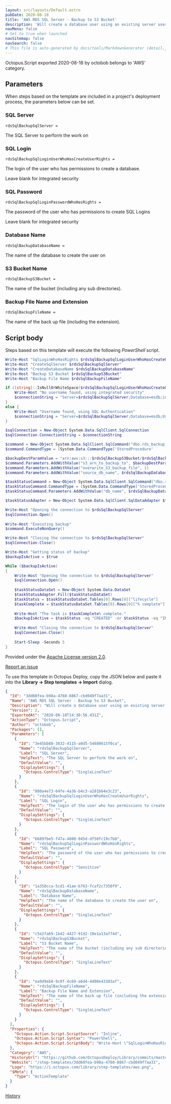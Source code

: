 ```yaml
---
layout: src/layouts/Default.astro
pubDate: 2020-08-18
title: 'AWS RDS SQL Server - Backup to S3 Bucket'
description: 'Will create a database user using an existing server user if that database user does not exist without using SMO.'
navMenu: false
# Set to true when launched
navSitemap: false
navSearch: false
# This file is auto-generated by docs/tools/MarkdownGenerator (detail.js)
---
```


Octopus.Script exported 2020-08-18 by octobob belongs to 'AWS' category.

## Parameters

When steps based on the template are included in a project's deployment process, the parameters below can be set.


<div class="param">

### SQL Server

`rdsSqlBackupSqlServer = `

The SQL Server to perform the work on

</div>
        
<div class="param">

### SQL Login

`rdsSqlBackupSqlLoginUserWhoHasCreateUserRights = `

The login of the user who has permissions to create a database.

Leave blank for integrated security

</div>
        
<div class="param">

### SQL Password

`rdsSqlBackupSqlLoginPasswordWhoHasRights = `

The password of the user who has permissions to create SQL Logins

Leave blank for integrated security

</div>
        
<div class="param">

### Database Name

`rdsSqlBackupDatabaseName = `

The name of the database to create the user on

</div>
        
<div class="param">

### S3 Bucket Name

`rdsSqlBackupS3Bucket = `

The name of the bucket (including any sub directories).

</div>
        
<div class="param">

### Backup File Name and Extension

`rdsSqlBackupFileName = `

The name of the back up file (including the extension).

</div>
        

## Script body

Steps based on this template will execute the following *PowerShell* script.

```powershell
Write-Host "SqlLoginWhoHasRights $rdsSqlBackupSqlLoginUserWhoHasCreateUserRights"
Write-Host "CreateSqlServer $rdsSqlBackupSqlServer"
Write-Host "CreateDatabaseName $rdsSqlBackupDatabaseName"
Write-Host "Backup S3 Bucket $rdsSqlBackupS3Bucket"
Write-Host "Backup File Name $rdsSqlBackupFileName"

if ([string]::IsNullOrWhiteSpace($rdsSqlBackupSqlLoginUserWhoHasCreateUserRights) -eq $true){
	Write-Host "No username found, using integrated security"
    $connectionString = "Server=$rdsSqlBackupSqlServer;Database=msdb;integrated security=true;"
}
else {
	Write-Host "Username found, using SQL Authentication"
    $connectionString = "Server=$rdsSqlBackupSqlServer;Database=msdb;User ID=$rdsSqlBackupSqlLoginUserWhoHasCreateUserRights;Password=$rdsSqlBackupSqlLoginPasswordWhoHasRights;"
}

$sqlConnection = New-Object System.Data.SqlClient.SqlConnection
$sqlConnection.ConnectionString = $connectionString

$command = New-Object System.Data.SqlClient.SqlCommand("dbo.rds_backup_database", $sqlConnection)
$command.CommandType = [System.Data.CommandType]'StoredProcedure'

$backupDestParamValue = "arn:aws:s3:::$rdsSqlBackupS3Bucket/$rdsSqlBackupFileName"
$command.Parameters.AddWithValue("s3_arn_to_backup_to", $backupDestParamValue)
$command.Parameters.AddWithValue("overwrite_S3_backup_file", 1)
$command.Parameters.AddWithValue("source_db_name", $rdsSqlBackupDatabaseName)

$taskStatusCommand = New-Object System.Data.SqlClient.SqlCommand("dbo.rds_task_status", $sqlConnection)
$taskStatusCommand.CommandType = [System.Data.CommandType]'StoredProcedure'
$taskStatusCommand.Parameters.AddWithValue("db_name", $rdsSqlBackupDatabaseName)

$taskStatusAdapter = New-Object System.Data.SqlClient.SqlDataAdapter $taskStatusCommand

Write-Host "Opening the connection to $rdsSqlBackupSqlServer"
$sqlConnection.Open()
    
Write-Host "Executing backup"
$command.ExecuteNonQuery()

Write-Host "Closing the connection to $rdsSqlBackupSqlServer"
$sqlConnection.Close()

Write-Host "Getting status of backup"
$backupIsActive = $true

While ($backupIsActive)
{
	Write-Host "Opening the connection to $rdsSqlBackupSqlServer"
	$sqlConnection.Open()
    
    $taskStatusDataSet = New-Object System.Data.DataSet
	$taskStatusAdapter.Fill($taskStatusDataSet)
    $taskStatus = $taskStatusDataSet.Tables[0].Rows[0]["lifecycle"]
    $taskComplete = $taskStatusDataSet.Tables[0].Rows[0]["% complete"]
    
    Write-Host "The task is $taskComplete% complete."
    $backupIsActive = $taskStatus -eq "CREATED" -or $taskStatus -eq "IN_PROGRESS"
    
    Write-Host "Closing the connection to $rdsSqlBackupSqlServer"
	$sqlConnection.Close()
    
    Start-Sleep -Seconds 5
}
```

Provided under the [Apache License version 2.0](https://github.com/OctopusDeploy/Library/blob/master/LICENSE.txt).

[Report an issue](https://github.com/OctopusDeploy/Library/issues/new?assignees=&labels=&projects=&template=bug-report.yml&title=Issue%20with%20AWS%20RDS%20SQL%20Server%20-%20Backup%20to%20S3%20Bucket&step-template=AWS%20RDS%20SQL%20Server%20-%20Backup%20to%20S3%20Bucket)

<div class="get-json">

To use this template in Octopus Deploy, copy the JSON below and paste it into the **Library → Step templates → Import** dialog.

```json
{
  "Id": "3dd60fea-b98a-4760-8867-cbd049f7aa31",
  "Name": "AWS RDS SQL Server - Backup to S3 Bucket",
  "Description": "Will create a database user using an existing server user if that database user does not exist without using SMO.",
  "Version": 2,
  "ExportedAt": "2020-08-18T14:30:56.431Z",
  "ActionType": "Octopus.Script",
  "Author": "octobob",
  "Packages": [],
  "Parameters": [
    {
      "Id": "3e45bb88-3632-4115-a0d5-54680615f0ca",
      "Name": "rdsSqlBackupSqlServer",
      "Label": "SQL Server",
      "HelpText": "The SQL Server to perform the work on",
      "DefaultValue": "",
      "DisplaySettings": {
        "Octopus.ControlType": "SingleLineText"
      }
    },
    {
      "Id": "880a4e73-64fe-4a36-b4c3-a281b64e3c23",
      "Name": "rdsSqlBackupSqlLoginUserWhoHasCreateUserRights",
      "Label": "SQL Login",
      "HelpText": "The login of the user who has permissions to create a database.\n\nLeave blank for integrated security",
      "DefaultValue": "",
      "DisplaySettings": {
        "Octopus.ControlType": "SingleLineText"
      }
    },
    {
      "Id": "6689fbe5-f47a-4800-945d-df50fc19c7b0",
      "Name": "rdsSqlBackupSqlLoginPasswordWhoHasRights",
      "Label": "SQL Password",
      "HelpText": "The password of the user who has permissions to create SQL Logins\n\nLeave blank for integrated security",
      "DefaultValue": "",
      "DisplaySettings": {
        "Octopus.ControlType": "Sensitive"
      }
    },
    {
      "Id": "1a358cca-5cd1-41ae-b763-fcaf2c7350f9",
      "Name": "rdsSqlBackupDatabaseName",
      "Label": "Database Name",
      "HelpText": "The name of the database to create the user on",
      "DefaultValue": "",
      "DisplaySettings": {
        "Octopus.ControlType": "SingleLineText"
      }
    },
    {
      "Id": "c5e2fa69-1b42-4427-91d2-10e1a13af744",
      "Name": "rdsSqlBackupS3Bucket",
      "Label": "S3 Bucket Name",
      "HelpText": "The name of the bucket (including any sub directories).",
      "DefaultValue": "",
      "DisplaySettings": {
        "Octopus.ControlType": "SingleLineText"
      }
    },
    {
      "Id": "ea9d9eb8-9c0f-4c69-a6d4-4d00e43383af",
      "Name": "rdsSqlBackupFileName",
      "Label": "Backup File Name and Extension",
      "HelpText": "The name of the back up file (including the extension).",
      "DefaultValue": "",
      "DisplaySettings": {
        "Octopus.ControlType": "SingleLineText"
      }
    }
  ],
  "Properties": {
    "Octopus.Action.Script.ScriptSource": "Inline",
    "Octopus.Action.Script.Syntax": "PowerShell",
    "Octopus.Action.Script.ScriptBody": "Write-Host \"SqlLoginWhoHasRights $rdsSqlBackupSqlLoginUserWhoHasCreateUserRights\"\nWrite-Host \"CreateSqlServer $rdsSqlBackupSqlServer\"\nWrite-Host \"CreateDatabaseName $rdsSqlBackupDatabaseName\"\nWrite-Host \"Backup S3 Bucket $rdsSqlBackupS3Bucket\"\nWrite-Host \"Backup File Name $rdsSqlBackupFileName\"\n\nif ([string]::IsNullOrWhiteSpace($rdsSqlBackupSqlLoginUserWhoHasCreateUserRights) -eq $true){\n\tWrite-Host \"No username found, using integrated security\"\n    $connectionString = \"Server=$rdsSqlBackupSqlServer;Database=msdb;integrated security=true;\"\n}\nelse {\n\tWrite-Host \"Username found, using SQL Authentication\"\n    $connectionString = \"Server=$rdsSqlBackupSqlServer;Database=msdb;User ID=$rdsSqlBackupSqlLoginUserWhoHasCreateUserRights;Password=$rdsSqlBackupSqlLoginPasswordWhoHasRights;\"\n}\n\n$sqlConnection = New-Object System.Data.SqlClient.SqlConnection\n$sqlConnection.ConnectionString = $connectionString\n\n$command = New-Object System.Data.SqlClient.SqlCommand(\"dbo.rds_backup_database\", $sqlConnection)\n$command.CommandType = [System.Data.CommandType]'StoredProcedure'\n\n$backupDestParamValue = \"arn:aws:s3:::$rdsSqlBackupS3Bucket/$rdsSqlBackupFileName\"\n$command.Parameters.AddWithValue(\"s3_arn_to_backup_to\", $backupDestParamValue)\n$command.Parameters.AddWithValue(\"overwrite_S3_backup_file\", 1)\n$command.Parameters.AddWithValue(\"source_db_name\", $rdsSqlBackupDatabaseName)\n\n$taskStatusCommand = New-Object System.Data.SqlClient.SqlCommand(\"dbo.rds_task_status\", $sqlConnection)\n$taskStatusCommand.CommandType = [System.Data.CommandType]'StoredProcedure'\n$taskStatusCommand.Parameters.AddWithValue(\"db_name\", $rdsSqlBackupDatabaseName)\n\n$taskStatusAdapter = New-Object System.Data.SqlClient.SqlDataAdapter $taskStatusCommand\n\nWrite-Host \"Opening the connection to $rdsSqlBackupSqlServer\"\n$sqlConnection.Open()\n    \nWrite-Host \"Executing backup\"\n$command.ExecuteNonQuery()\n\nWrite-Host \"Closing the connection to $rdsSqlBackupSqlServer\"\n$sqlConnection.Close()\n\nWrite-Host \"Getting status of backup\"\n$backupIsActive = $true\n\nWhile ($backupIsActive)\n{\n\tWrite-Host \"Opening the connection to $rdsSqlBackupSqlServer\"\n\t$sqlConnection.Open()\n    \n    $taskStatusDataSet = New-Object System.Data.DataSet\n\t$taskStatusAdapter.Fill($taskStatusDataSet)\n    $taskStatus = $taskStatusDataSet.Tables[0].Rows[0][\"lifecycle\"]\n    $taskComplete = $taskStatusDataSet.Tables[0].Rows[0][\"% complete\"]\n    \n    Write-Host \"The task is $taskComplete% complete.\"\n    $backupIsActive = $taskStatus -eq \"CREATED\" -or $taskStatus -eq \"IN_PROGRESS\"\n    \n    Write-Host \"Closing the connection to $rdsSqlBackupSqlServer\"\n\t$sqlConnection.Close()\n    \n    Start-Sleep -Seconds 5\n}"
  },
  "Category": "AWS",
  "HistoryUrl": "https://github.com/OctopusDeploy/Library/commits/master/step-templates//opt/buildagent/work/75443764cd38076d/step-templates/aws-rds-sql-backup-s3.json",
  "Website": "/step-templates/3dd60fea-b98a-4760-8867-cbd049f7aa31",
  "Logo": "https://i.octopus.com/library/step-templates/aws.png",
  "$Meta": {
    "Type": "ActionTemplate"
  }
}
```

[History](https://github.com/OctopusDeploy/Library/commits/master/step-templates/https://github.com/OctopusDeploy/Library/commits/master/step-templates//opt/buildagent/work/75443764cd38076d/step-templates/aws-rds-sql-backup-s3.json)

</div>
